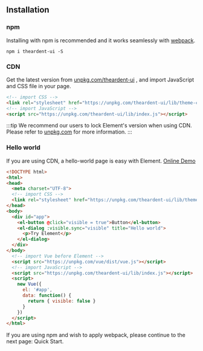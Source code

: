 ## Installation

### npm
Installing with npm is recommended and it works seamlessly with [webpack](https://webpack.js.org/).

```shell
npm i theardent-ui -S
```

### CDN
Get the latest version from [unpkg.com/theardent-ui](https://unpkg.com/theardent-ui/) , and import JavaScript and CSS file in your page.

```html
<!-- import CSS -->
<link rel="stylesheet" href="https://unpkg.com/theardent-ui/lib/theme-chalk/index.css">
<!-- import JavaScript -->
<script src="https://unpkg.com/theardent-ui/lib/index.js"></script>
```

:::tip
We recommend our users to lock Element's version when using CDN. Please refer to [unpkg.com](https://unpkg.com) for more information.
:::

### Hello world
If you are using CDN, a hello-world page is easy with Element. [Online Demo](https://jsfiddle.net/hzfpyvg6/14/)

```html
<!DOCTYPE html>
<html>
<head>
  <meta charset="UTF-8">
  <!-- import CSS -->
  <link rel="stylesheet" href="https://unpkg.com/theardent-ui/lib/theme-chalk/index.css">
</head>
<body>
  <div id="app">
    <el-button @click="visible = true">Button</el-button>
    <el-dialog :visible.sync="visible" title="Hello world">
      <p>Try Element</p>
    </el-dialog>
  </div>
</body>
  <!-- import Vue before Element -->
  <script src="https://unpkg.com/vue/dist/vue.js"></script>
  <!-- import JavaScript -->
  <script src="https://unpkg.com/theardent-ui/lib/index.js"></script>
  <script>
    new Vue({
      el: '#app',
      data: function() {
        return { visible: false }
      }
    })
  </script>
</html>
```
If you are using npm and wish to apply webpack, please continue to the next page: Quick Start.
